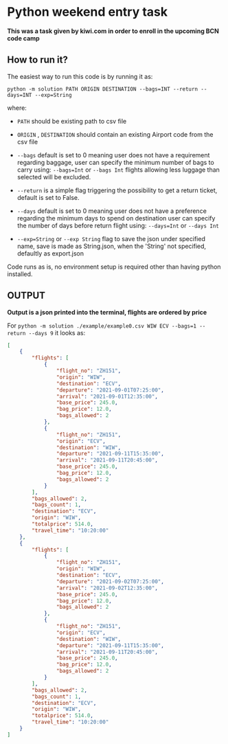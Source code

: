 # Python weekend entry task

**This was a task given by kiwi.com in order to enroll in the upcoming BCN code camp**

## How to run it?
The easiest way to run this code is by running it as:

`python -m solution PATH ORIGIN DESTINATION --bags=INT --return --days=INT --exp=String`

where:

- `PATH` should be existing path to csv file
- `ORIGIN` , `DESTINATION` should contain an existing Airport code from the csv file

- `--bags` default is set to 0 meaning user does not have a requirement regarding baggage,
user can specify the minimum number of bags to carry using:
`--bags=Int` or `--bags Int` flights allowing less luggage than selected will be excluded.

- `--return` is a simple flag triggering the possibility to get a return ticket, default is set to False. 

- `--days` default is set to 0 meaning user does not have a preference regarding the minimum days to spend on destination
user can specify the number of days before return flight using:
`--days=Int` or `--days Int`

- `--exp=String` or `--exp String` flag to save the json under specified name, save is made as String.json, when the 'String' not specified, defaultly as export.json

Code runs as is, no environment setup is required other than having python installed.

## OUTPUT

**Output is a json printed into the terminal, flights are ordered by price**

For `python -m solution ./example/example0.csv WIW ECV --bags=1 --return --days 9` it looks as:


```json
[
    {
        "flights": [
            {
                "flight_no": "ZH151",
                "origin": "WIW",
                "destination": "ECV",
                "departure": "2021-09-01T07:25:00",
                "arrival": "2021-09-01T12:35:00",
                "base_price": 245.0,
                "bag_price": 12.0,
                "bags_allowed": 2
            },
            {
                "flight_no": "ZH151",
                "origin": "ECV",
                "destination": "WIW",
                "departure": "2021-09-11T15:35:00",
                "arrival": "2021-09-11T20:45:00",
                "base_price": 245.0,
                "bag_price": 12.0,
                "bags_allowed": 2
            }
        ],
        "bags_allowed": 2,
        "bags_count": 1,
        "destination": "ECV",
        "origin": "WIW",
        "totalprice": 514.0,
        "travel_time": "10:20:00"
    },
    {
        "flights": [
            {
                "flight_no": "ZH151",
                "origin": "WIW",
                "destination": "ECV",
                "departure": "2021-09-02T07:25:00",
                "arrival": "2021-09-02T12:35:00",
                "base_price": 245.0,
                "bag_price": 12.0,
                "bags_allowed": 2
            },
            {
                "flight_no": "ZH151",
                "origin": "ECV",
                "destination": "WIW",
                "departure": "2021-09-11T15:35:00",
                "arrival": "2021-09-11T20:45:00",
                "base_price": 245.0,
                "bag_price": 12.0,
                "bags_allowed": 2
            }
        ],
        "bags_allowed": 2,
        "bags_count": 1,
        "destination": "ECV",
        "origin": "WIW",
        "totalprice": 514.0,
        "travel_time": "10:20:00"
    }
]
```

